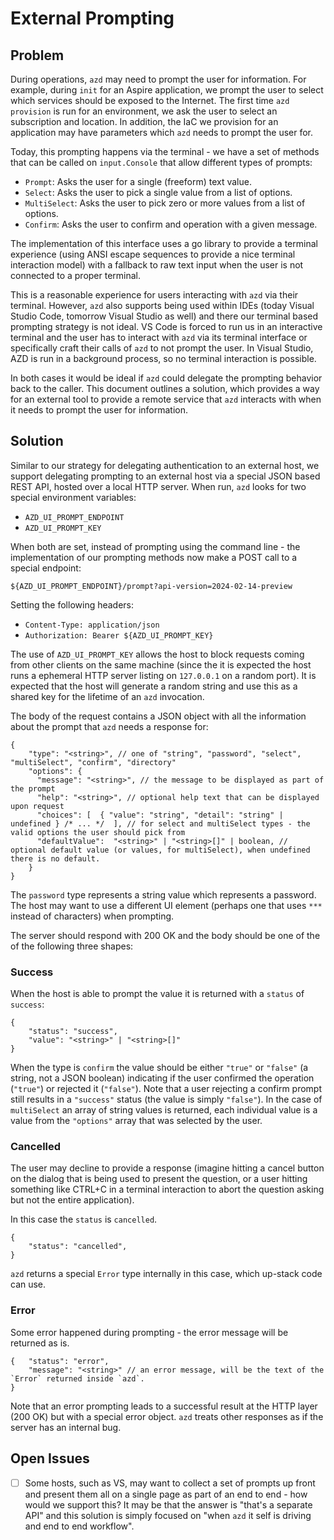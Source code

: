 # External Prompting

## Problem

During operations, `azd` may need to prompt the user for information. For example, during `init` for an Aspire application, we prompt the user to select which services should be exposed to the Internet. The first time `azd provision` is run for an environment, we ask the user to select an subscription and location. In addition, the IaC we provision for an application may have parameters which `azd` needs to prompt the user for.

Today, this prompting happens via the terminal - we have a set of methods that can be called on `input.Console` that allow different types of prompts:

- `Prompt`: Asks the user for a single (freeform) text value.
- `Select`: Asks the user to pick a single value from a list of options.
- `MultiSelect`: Asks the user to pick zero or more values from a list of options.
- `Confirm`: Asks the user to confirm and operation with a given message.

The implementation of this interface uses a go library to provide a terminal experience (using ANSI escape sequences to provide a nice terminal interaction model) with a fallback to raw text input when the user is not connected to a proper terminal.

This is a reasonable experience for users interacting with `azd` via their terminal.  However, `azd` also supports being used within IDEs (today Visual Studio Code, tomorrow Visual Studio as well) and there our terminal based prompting strategy is not ideal. VS Code is forced to run us in an interactive terminal and the user has to interact with `azd` via its terminal interface or specifically craft their calls of `azd` to not prompt the user.  In Visual Studio, AZD is run in a background process, so no terminal interaction is possible.

In both cases it would be ideal if `azd` could delegate the prompting behavior back to the caller.  This document outlines a solution, which provides a way for an external tool to provide a remote service that `azd` interacts with when it needs to prompt the user for information.

## Solution

Similar to our strategy for delegating authentication to an external host, we support delegating prompting to an external host via a special JSON based REST API, hosted over a local HTTP server.  When run, `azd` looks for two special environment variables:

- `AZD_UI_PROMPT_ENDPOINT`
- `AZD_UI_PROMPT_KEY`

When both are set, instead of prompting using the command line - the implementation of our prompting methods now make a POST call to a special endpoint:

`${AZD_UI_PROMPT_ENDPOINT}/prompt?api-version=2024-02-14-preview`

Setting the following headers:

- `Content-Type: application/json`
- `Authorization: Bearer ${AZD_UI_PROMPT_KEY}`

The use of `AZD_UI_PROMPT_KEY` allows the host to block requests coming from other clients on the same machine (since the it is expected the host runs a ephemeral HTTP server listing on `127.0.0.1` on a random port). It is expected that the host will generate a random string and use this as a shared key for the lifetime of an `azd` invocation.

The body of the request contains a JSON object with all the information about the prompt that `azd` needs a response for:

```jsonc
{
    "type": "<string>", // one of "string", "password", "select", "multiSelect", "confirm", "directory"
    "options": {
      "message": "<string>", // the message to be displayed as part of the prompt
      "help": "<string>", // optional help text that can be displayed upon request
      "choices": [  { "value": "string", "detail": "string" | undefined } /* ... */  ], // for select and multiSelect types - the valid options the user should pick from
      "defaultValue":  "<string>" | "<string>[]" | boolean, // optional default value (or values, for multiSelect), when undefined there is no default.
    }
}
```

The `password` type represents a string value which represents a password. The host may want to use a different UI element (perhaps one that uses `***` instead of characters) when prompting.

The server should respond with 200 OK and the body should be one of the of the following three shapes:

### Success 

When the host is able to prompt the value it is returned with a `status` of `success`:

```jsonc
{
    "status": "success", 
    "value": "<string>" | "<string>[]"
}
```

When the type is `confirm` the value should be either `"true"` or `"false"` (a string, not a JSON boolean) indicating if the user confirmed the operation (`"true"`) or rejected it (`"false"`). Note that a user rejecting a confirm prompt still results in a `"success"` status (the value is simply `"false"`). In the case of `multiSelect` an array of string values is returned, each individual value is a value from the `"options"` array that was selected by the user.

### Cancelled

The user may decline to provide a response (imagine hitting a cancel button on the dialog that is being used to present the question, or a user hitting something like CTRL+C in a terminal interaction to abort the question asking but not the entire application).

In this case the `status` is `cancelled`.

```jsonc
{
    "status": "cancelled", 
}
```

`azd` returns a special `Error` type internally in this case, which up-stack code can use.

### Error

Some error happened during prompting - the error message will be returned as is.

```jsonc
{   "status": "error",
    "message": "<string>" // an error message, will be the text of the `Error` returned inside `azd`.
}
```

Note that an error prompting leads to a successful result at the HTTP layer (200 OK) but with a special error object. `azd` treats other responses as if the server has an internal bug.

## Open Issues

- [ ] Some hosts, such as VS, may want to collect a set of prompts up front and present them all on a single page as part of an end to end - how would we support this? It may be that the answer is "that's a separate API" and this solution is simply focused on "when `azd` it self is driving and end to end workflow".
